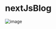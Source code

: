 # nextJsBlog
![image](https://user-images.githubusercontent.com/86806046/138143547-757fc27d-8031-4c0c-bfaf-704c14185fe8.png)
